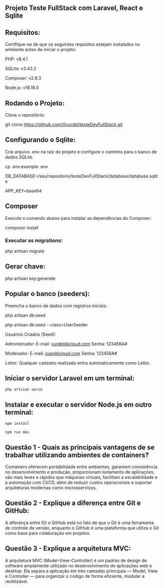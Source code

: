 ## Projeto Teste FullStack com Laravel, React e Sqlite

## Requisitos:

Certifique-se de que os seguintes requisitos estejam instalados no ambiente antes de iniciar o projeto:


PHP: v8.4.1

SQLite: v3.43.2

Composer: v2.8.3

Node.js: v18.18.0


## Rodando o Projeto:

Clone o repositório:

git clone https://github.com/Gvurdel/testeDevFullStack.git 

## Configurando o Sqlite:

Crie arquivo .env na raiz do projeto e configure o caminho para o banco de dados SQLite.

cp .env.example .env

DB_DATABASE=/seu/repositorio/testeDevFullStack/database/database.sqlite

APP_KEY=base64

## Composer

Execute o comando abaixo para instalar as dependências do Composer:

composer install

### Executar as migrations:

php artisan migrate

## Gerar chave:

php artisan key:generate

## Popular o banco (seeders):

Preencha o banco de dados com registros iniciais:

php artisan db:seed

php artisan db:seed --class=UserSeeder

Usuários Criados (Seed):

Administrador:
E-mail: vurdel@icloud.com
Senha: 123456A#

Moderador:
E-mail: joao@icloud.com
Senha: 123456A#

Leitor:
Qualquer cadastro realizado entra automaticamente como Leitor.

## Iniciar o servidor Laravel em um terminal:
```
php artisan serve
```
## Instalar e executar o servidor Node.js em outro terminal:

````
npm install
````

```
npm run dev
```
## Questão 1 - Quais as principais vantagens de se trabalhar utilizando ambientes de containers?

Containers oferecem portabilidade entre ambientes, garantem consistência no desenvolvimento e produção, proporcionam isolamento de aplicações, são mais leves e rápidos que máquinas virtuais, facilitam a escalabilidade e a automação com CI/CD, além de reduzir custos operacionais e suportar arquiteturas modernas como microsserviços.

## Questão 2 - Explique a diferença entre Git e GitHub:

A diferença entre Git e GitHub está no fato de que o Git é uma ferramenta de controle de versão, enquanto o GitHub é uma plataforma que utiliza o Git como base para colaboração em projetos.

## Questão 3 - Explique a arquitetura MVC:

A arquitetura MVC (Model-View-Controller) é um padrão de design de software amplamente utilizado no desenvolvimento de aplicações web e desktop. Ela separa a aplicação em três camadas principais — Model, View e Controller — para organizar o código de forma eficiente, modular e reutilizável.

